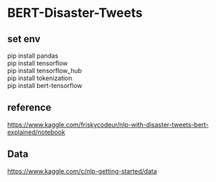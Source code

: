 # BERT-Disaster-Tweets

## set env
pip install pandas <br>
pip install tensorflow <br>
pip install tensorflow_hub <br>
pip install tokenization <br>
pip install bert-tensorflow

## reference
https://www.kaggle.com/friskycodeur/nlp-with-disaster-tweets-bert-explained/notebook

## Data
https://www.kaggle.com/c/nlp-getting-started/data
